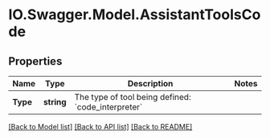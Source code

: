 # IO.Swagger.Model.AssistantToolsCode
## Properties

Name | Type | Description | Notes
------------ | ------------- | ------------- | -------------
**Type** | **string** | The type of tool being defined: &#x60;code_interpreter&#x60; | 

[[Back to Model list]](../README.md#documentation-for-models) [[Back to API list]](../README.md#documentation-for-api-endpoints) [[Back to README]](../README.md)

